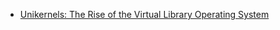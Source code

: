 - [Unikernels: The Rise of the Virtual Library Operating System](http://unikernel.org/files/2014-cacm-unikernels.pdf)
